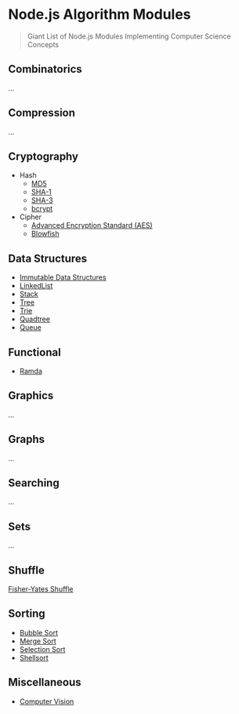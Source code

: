 # Node.js Algorithm Modules

> Giant List of Node.js Modules Implementing Computer Science Concepts


## Combinatorics

...


## Compression

...


## Cryptography

- Hash
  - [MD5](https://www.npmjs.com/package/md5-node)
  - [SHA-1](https://www.npmjs.com/package/sha1)
  - [SHA-3](https://www.npmjs.com/package/sha3)
  - [bcrypt](https://www.npmjs.com/package/bcrypt)
- Cipher
  - [Advanced Encryption Standard (AES)](https://www.npmjs.com/package/aes)
  - [Blowfish](https://www.npmjs.com/package/blowfish)


## Data Structures

- [Immutable Data Structures](https://github.com/facebook/immutable-js)
- [LinkedList](https://www.npmjs.com/package/linkedlist)
- [Stack](https://www.npmjs.com/packages/stackjs)
- [Tree](https://www.npmjs.com/package/ygg)
- [Trie](https://www.npmjs.com/package/trie-data-structure)
- [Quadtree](https://www.npmjs.com/package/simple-quadtree)
- [Queue](https://www.npmjs.com/package/queue)


## Functional

- [Ramda](https://github.com/ramda/ramda)


## Graphics

...


## Graphs

...


## Searching

...


## Sets

...


## Shuffle

[Fisher-Yates Shuffle](https://github.com/MoreOutput/fisherYates.js)


## Sorting

- [Bubble Sort](https://www.npmjs.com/package/bubblesort)
- [Merge Sort](https://www.npmjs.com/package/mergesort)
- [Selection Sort](https://www.npmjs.com/package/selectionsort)
- [Shellsort](https://www.npmjs.com/package/shellsort)



## Miscellaneous

- [Computer Vision](https://www.npmjs.com/package/jsfeat)
